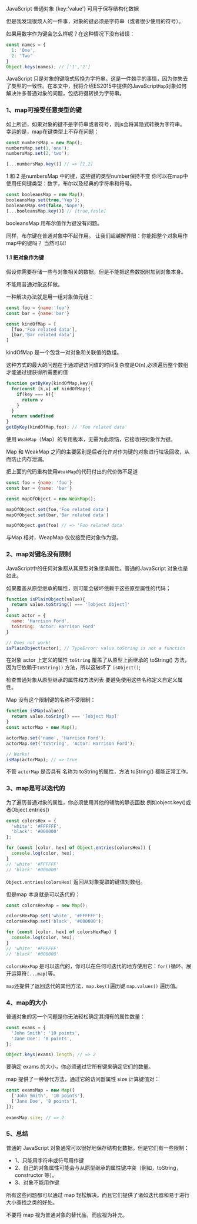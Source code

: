 
JavaScript 普通对象 {key:'value'} 可用于保存结构化数据

但是我发现很烦人的一件事，对象的键必须是字符串（或者很少使用的符号）。

如果用数字作为键会怎么样呢？在这种情况下没有错误：

```js
const names = {
  1: 'One',
  2: 'Two'
}
Object.keys(names); // ['1','2']
```

JavaScript 只是对象的键隐式转换为字符串。这是一件棘手的事情，因为你失去了类型的一致性。在本文中，我将介绍ES2015中提供的JavaScript`Map`对象如何解决许多普通对象的问题，包括将键转换为字符串。

### 1、map可接受任意类型的键

如上所述，如果对象的键不是字符串或者符号，则js会将其隐式转换为字符串。
幸运的是，map在键类型上不存在问题：
```js
const numbersMap = new Map();
numbersMap.set(1,'one');
numbersMap.set(2,'two');

[...numbersMap.key()] // => [1,2]
```
1 和 2 是numbersMap 中的键，这些键的类型number保持不变
你可以在map中使用任何键类型：数字，布尔以及经典的字符串和符号。

```js
const booleansMap = new Map();
booleansMap.set(true,'Yep');
booleansMap.set(false,'Nope');
[...booleansMap.key()] // [true,fasle]
```

booleansMap 用布尔值作为键没有问题。

同样，布尔键在普通对象中不起作用。
让我们超越解界限：你能把整个对象用作map中的键吗？ 当然可以!

#### 1.1 把对象作为键

假设你需要存储一些与对象相关的数据，但是不能把这些数据附加到对象本身。

不能用普通对象这样做。

一种解决办法就是用一组对象值元组：
```js
const foo = {name:'foo'}
const bar = {name:'bar'}

const kindOfMap = [
  [foo,'Foo related data'],
  [bar,'Bar related data']
]
```
kindOfMap 是一个包含一对对象和关联值的数组。

这种方式的最大的问题在于通过键访问值的时间复杂度是O(n),必须遍历整个数组才能通过键获得所需要的值
```js
function getByKey(kindOfMap,key){
  for(const [k,v] of kindOfMap){
    if(key === k){
      return v
    }
  }
  return undefined
}
getByKey(kindOfMap,foo); // 'Foo related data'
```
使用 `WeakMap`（Map）的专用版本，无需为此烦恼，它接收把对象作为键。

Map 和 WeakMap 之间的主要区别是后者允许对作为键的对象进行垃圾回收，从而防止内存泄漏。

把上面的代码重构使用`WeakMap`的代码付出的代价微不足道
```js
const foo = {name: 'foo'}
const bar = {name: 'bar'}

const mapOfObject = new WeakMap();

mapOfObject.set(foo,'Foo related data')
mapOfObject.set(bar,'Bar related data')

mapOfObject.get(foo) // => 'Foo related data'
```

与Map 相对，WeapMap 仅仅接受把对象作为键。

### 2、map对键名没有限制

JavaScript中的任何对象都从其原型对象继承属性。普通的JavaScript 对象也是如此。

如果覆盖从原型继承的属性，则可能会破坏依赖于这些原型属性的代码；

```js
function isPlainObject(value){
  return value.toString() === '[object Object]'
}
const actor = {
  name: 'Harrison Ford',
  toString: 'Actor: Harrison Ford'
}

// Does not work!
isPlainObject(actor); // TypeError: value.toString is not a function
```
在对象 actor 上定义的属性 `toString` 覆盖了从原型上面继承的 toString() 方法，因为它依赖于`toString()`
方法，所以这破坏了 `isObject()`;

检查普通对象从原型继承的属性和方法列表 要避免使用这些名称定义自定义属性。

Map 没有这个限制键的名称不受限制：
```js
function isMap(value){
  return value.toSring() === '[object Map]'
}
const actorMap = new Map();

actorMap.set('name', 'Harrison Ford');
actorMap.set('toString', 'Actor: Harrison Ford');

// Works!
isMap(actorMap); // => true
```
不管 `actorMap` 是否具有 名称为 toString的属性，方法 toString() 都能正常工作。

### 3、map是可以迭代的

为了遍历普通对象的属性，你必须使用其他的辅助的静态函数 例如object.key()或者Object.entries()
```js
const colorsHex = {
  'white': '#FFFFFF',
  'black': '#000000'
};

for (const [color, hex] of Object.entries(colorsHex)) {
  console.log(color, hex);
}
// 'white' '#FFFFFF'
// 'black' '#000000'
```
`Object.entries(colorsHex)` 返回从对象提取的键值对数组。

但是map 本身就是可以迭代的：
```js
const colorsHexMap = new Map();

colorsHexMap.set('white', '#FFFFFF');
colorsHexMap.set('black', '#000000');

for (const [color, hex] of colorsHexMap) {
  console.log(color, hex);
}
// 'white' '#FFFFFF'
// 'black' '#000000'
```
`colorsHexMap` 是可以迭代的，你可以在任何可迭代的地方使用它：`for()`循环、展开运算符`[...map]`等。

`map`还提供了返回迭代的其他方法，`map.key()`遍历键 `map.values()` 遍历值。

### 4、map的大小
普通对象的另一个问题是你无法轻松确定其拥有的属性数量：

```js
const exams = {
  'John Smith': '10 points',
  'Jane Doe': '8 points',
};

Object.keys(exams).length; // => 2
```
要确定 exams 的大小，你必须通过它所有键来确定它们的数量。

map 提供了一种替代方法，通过它的访问器属性 size 计算键值对：
```js
const examsMap = new Map([
  ['John Smith', '10 points'],
  ['Jane Doe', '8 points'],
]);
  
examsMap.size; // => 2
```
### 5、总结
普通的 JavaScript 对象通常可以很好地保存结构化数据。但是它们有一些限制：

+ 1、只能用字符串或符号用作键
+ 2、自己的对象属性可能会与从原型继承的属性键冲突（例如，toString，constructor 等）。
+ 3、对象不能用作键

所有这些问题都可以通过 map 轻松解决。而且它们提供了诸如迭代器和易于进行大小查找之类的好处。

不要将 map 视为普通对象的替代品，而应视为补充。





